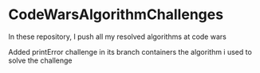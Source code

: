 # CodeWarsAlgorithmChallenges
In these repository, I push all my resolved algorithms at code wars

Added printError challenge in its branch containers the algorithm i used to solve the challenge
